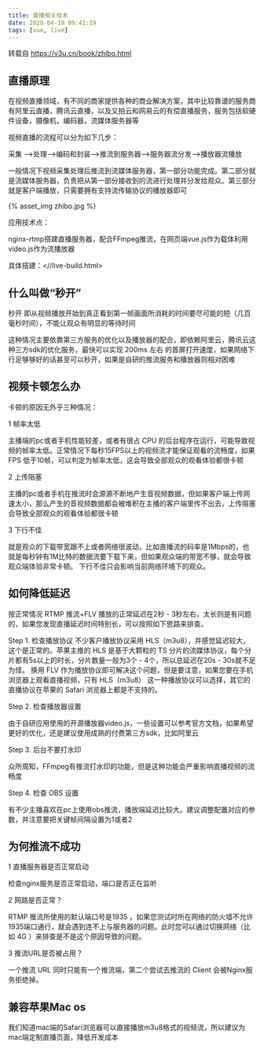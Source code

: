 ```yaml
---
title: 直播相关技术
date: 2020-04-19 09:41:19
tags: [vue, live]
---
```

转载自 <https://v3u.cn/book/zhibo.html>

## 直播原理

在视频直播领域，有不同的商家提供各种的商业解决方案，其中比较靠谱的服务商有阿里云直播，腾讯云直播，以及又拍云和网易云的有偿直播服务，服务包括软硬件设备，摄像机，编码器，流媒体服务器等

视频直播的流程可以分为如下几步：

采集 —>处理—>编码和封装—>推流到服务器—>服务器流分发—>播放器流播放

一般情况下视频采集处理后推流到流媒体服务器，第一部分功能完成。第二部分就是流媒体服务器，负责把从第一部分接收到的流进行处理并分发给观众。第三部分就是客户端播放，只需要拥有支持流传输协议的播放器即可

{% asset_img zhibo.jpg %}

应用技术点：

nginx-rtmp搭建直播服务器，配合FFmpeg推流，在网页端vue.js作为载体利用video.js作为流播放器

具体搭建：<//live-build.html>

## 什么叫做“秒开”

秒开 即从视频播放开始到真正看到第一帧画面所消耗的时间要尽可能的短（几百毫秒时间），不能让观众有明显的等待时间

这种情况主要依靠第三方服务的优化以及播放器的配合，即依赖阿里云，腾讯云这种三方sdk的优化服务，最快可以实现 200ms 左右 的首屏打开速度，如果网络下行足够够好的话甚至可以秒开，如果是自研的推流服务和播放器则相对困难

## 视频卡顿怎么办

卡顿的原因无外乎三种情况：

1 帧率太低

主播端的pc或者手机性能较差，或者有很占 CPU 的后台程序在运行，可能导致视频的帧率太低。正常情况下每秒15FPS以上的视频流才能保证观看的流畅度，如果 FPS 低于10帧，可以判定为帧率太低，这会导致全部观众的观看体验都很卡顿

2 上传阻塞

主播的pc或者手机在推流时会源源不断地产生音视频数据，但如果客户端上传网速太小，那么产生的音视频数据都会被堆积在主播的客户端里传不出去，上传阻塞会导致全部观众的观看体验都很卡顿

3 下行不佳

就是观众的下载带宽跟不上或者网络很波动，比如直播流的码率是1Mbps的，也就是每秒钟有1M比特的数据流要下载下来，但如果观众端的带宽不够，就会导致观众端体验非常卡顿。 下行不佳只会影响当前网络环境下的观众。

## 如何降低延迟

按正常情况 RTMP 推流+FLV 播放的正常延迟在2秒 - 3秒左右，太长则是有问题的，如果您发现直播延迟时间特别长，可以按照如下思路来排查。

Step 1. 检查播放协议 不少客户播放协议采用 HLS（m3u8），并感觉延迟较大，这个是正常的。苹果主推的 HLS 是基于大颗粒的 TS 分片的流媒体协议，每个分片都有5s以上的时长，分片数量一般为3个 - 4个，所以总延迟在20s - 30s就不足为怪。 换用 FLV 作为播放协议即可解决这个问题，但是要注意，如果您要在手机浏览器上观看直播视频，只有 HLS（m3u8） 这一种播放协议可以选择，其它的直播协议在苹果的 Safari 浏览器上都是不支持的。

Step 2. 检查播放器设置

由于自研应用使用的开源播放器video.js，一些设置可以参考官方文档，如果希望更好的优化，还是建议使用成熟的付费第三方sdk，比如阿里云

Step 3. 后台不要打水印

众所周知，FFmpeg有推流打水印的功能，但是这种功能会严重影响直播视频的流畅度

Step 4. 检查 OBS 设置

有不少主播喜欢在pc上使用obs推流，播放端延迟比较大。建议调整配置对应的参数，并注意要把关键帧间隔设置为1或者2

## 为何推流不成功

1 直播服务器是否正常启动

检查nginx服务是否正常启动，端口是否正在监听

2 网路是否正常？

RTMP 推流所使用的默认端口号是1935 ，如果您测试时所在网络的防火墙不允许1935端口通行，就会遇到连不上与服务器的问题。此时您可以通过切换网络（比如 4G ）来排查是不是这个原因导致的问题。

3 推流URL是否被占用？

一个推流 URL 同时只能有一个推流端，第二个尝试去推流的 Client 会被Nginx服务拒绝掉。

## 兼容苹果Mac os

我们知道mac端的Safari浏览器可以直接播放m3u8格式的视频流，所以建议为mac端定制直播页面，降低开发成本
